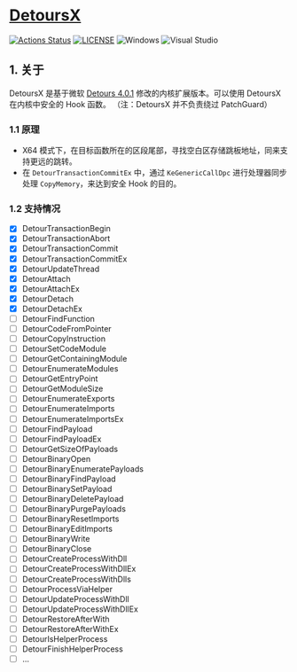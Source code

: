 # [DetoursX](https://github.com/mirokaku/DetoursX)

[![Actions Status](https://github.com/MiroKaku/DetoursX/workflows/CI/badge.svg)](https://github.com/MiroKaku/DetoursX/actions)
[![LICENSE](https://img.shields.io/badge/license-MIT-blue.svg)](https://github.com/MiroKaku/DetoursX/blob/master/LICENSE)
![Windows](https://img.shields.io/badge/Windows-7+-orange.svg)
![Visual Studio](https://img.shields.io/badge/Visual%20Studio-2019-purple.svg)

## 1. 关于

DetoursX 是基于微软 [Detours 4.0.1](https://github.com/microsoft/Detours/tree/4.0.1) 修改的内核扩展版本。可以使用 DetoursX 在内核中安全的 Hook 函数。
（注：DetoursX 并不负责绕过 PatchGuard）

### 1.1 原理

* X64 模式下，在目标函数所在的区段尾部，寻找空白区存储跳板地址，同来支持更远的跳转。
* 在 `DetourTransactionCommitEx` 中，通过 `KeGenericCallDpc` 进行处理器同步处理 `CopyMemory`，来达到安全 Hook 的目的。

### 1.2 支持情况

- [x] DetourTransactionBegin
- [x] DetourTransactionAbort
- [x] DetourTransactionCommit
- [x] DetourTransactionCommitEx
- [x] DetourUpdateThread
- [x] DetourAttach
- [x] DetourAttachEx
- [x] DetourDetach
- [x] DetourDetachEx
- [ ] DetourFindFunction
- [ ] DetourCodeFromPointer
- [ ] DetourCopyInstruction
- [ ] DetourSetCodeModule
- [ ] DetourGetContainingModule
- [ ] DetourEnumerateModules
- [ ] DetourGetEntryPoint
- [ ] DetourGetModuleSize
- [ ] DetourEnumerateExports
- [ ] DetourEnumerateImports
- [ ] DetourEnumerateImportsEx
- [ ] DetourFindPayload
- [ ] DetourFindPayloadEx
- [ ] DetourGetSizeOfPayloads
- [ ] DetourBinaryOpen
- [ ] DetourBinaryEnumeratePayloads
- [ ] DetourBinaryFindPayload
- [ ] DetourBinarySetPayload
- [ ] DetourBinaryDeletePayload
- [ ] DetourBinaryPurgePayloads
- [ ] DetourBinaryResetImports
- [ ] DetourBinaryEditImports
- [ ] DetourBinaryWrite
- [ ] DetourBinaryClose
- [ ] DetourCreateProcessWithDll
- [ ] DetourCreateProcessWithDllEx
- [ ] DetourCreateProcessWithDlls
- [ ] DetourProcessViaHelper
- [ ] DetourUpdateProcessWithDll
- [ ] DetourUpdateProcessWithDllEx
- [ ] DetourRestoreAfterWith
- [ ] DetourRestoreAfterWithEx
- [ ] DetourIsHelperProcess
- [ ] DetourFinishHelperProcess
- [ ] ...
